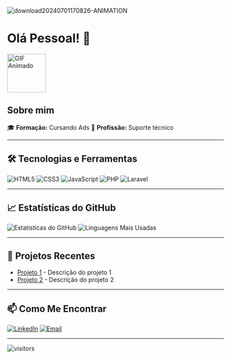 ![download20240701170826-ANIMATION](https://github.com/Lorena-Gandra/Lorena-Gandra/assets/122059597/0e04955d-881b-4ccf-900e-e6e4ff94c7ba)
# Olá Pessoal! 👋



<img src="download20240701170826-ANIMATION.gif" alt="GIF Animado" width="90"/>


## Sobre mim

🎓 **Formação:** Cursando Ads
💼 **Profissão:** Suporte técnico



---

## 🛠️ Tecnologias e Ferramentas

![HTML5](https://img.shields.io/badge/HTML5-E34F26?style=for-the-badge&logo=html5&logoColor=white)
![CSS3](https://img.shields.io/badge/CSS3-1572B6?style=for-the-badge&logo=css3&logoColor=white)
![JavaScript](https://img.shields.io/badge/JavaScript-F7DF1E?style=for-the-badge&logo=javascript&logoColor=black)
![PHP](https://img.shields.io/badge/PHP-777BB4?style=for-the-badge&logo=php&logoColor=white)
![Laravel](https://img.shields.io/badge/Laravel-FF2D20?style=for-the-badge&logo=laravel&logoColor=white)

---

## 📈 Estatísticas do GitHub

![Estatísticas do GitHub](https://github-readme-stats.vercel.app/api?username=seuusuario&show_icons=true&theme=radical)
![Linguagens Mais Usadas](https://github-readme-stats.vercel.app/api/top-langs/?username=seuusuario&layout=compact&theme=radical)

---

## 🌱 Projetos Recentes

- [Projeto 1](https://github.com/seuusuario/projeto1) - Descrição do projeto 1
- [Projeto 2](https://github.com/seuusuario/projeto2) - Descrição do projeto 2

---

## 📫 Como Me Encontrar

[![LinkedIn](https://img.shields.io/badge/LinkedIn-0077B5?style=for-the-badge&logo=linkedin&logoColor=white)](www.linkedin.com/in/lorena-cristina-442582204)
[![Email](https://img.shields.io/badge/Email-D14836?style=for-the-badge&logo=gmail&logoColor=white)](loohanitsirc@gmail.com)

---

![visitors](https://visitor-badge.glitch.me/badge?page_id=seuusuario.seuusuario)


